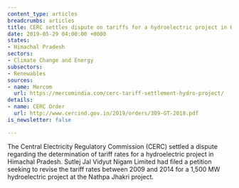 ```yaml
---
content_type: articles
breadcrumbs: articles
title: CERC settles dispute on tariffs for a hydroelectric project in Himachal Pradesh
date: 2019-05-29 04:00:00 +0000
states:
- Himachal Pradesh
sectors:
- Climate Change and Energy
subsectors:
- Renewables
sources:
- name: Mercom
  url: https://mercomindia.com/cerc-tariff-settlement-hydro-project/
details:
- name: CERC Order
  url: http://www.cercind.gov.in/2019/orders/309-GT-2018.pdf
is_newsletter: false

---
```

The Central Electricity Regulatory Commission (CERC) settled a dispute regarding the determination of tariff rates for a hydroelectric project in Himachal Pradesh. Sutlej Jal Vidyut Nigam Limited had filed a petition seeking to revise the tariff rates between 2009 and 2014 for a 1,500 MW hydroelectric project at the Nathpa Jhakri project.
